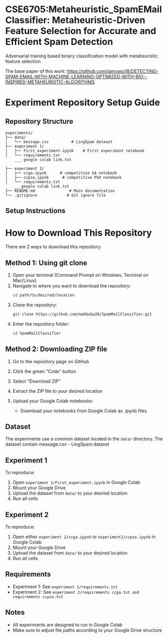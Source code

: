 # CSE6705:Metaheuristic_SpamEMailClassifier: Metaheuristic-Driven Feature Selection for Accurate and Efficient Spam Detection
 Adversarial training based binary classification model with metaheuristic feature selection
 
 The base paper of this work: https://github.com/iamvasu18/DETECTING-SPAM-EMAIL-WITH-MACHINE-LEARNING-OPTIMIZED-WITH-BIO--INSPIRED-METAHEURISTIC-ALGORITHMS


# Experiment Repository Setup Guide

## Repository Structure
```
experiments/
├── data/
│   └── message.csv          # LingSpam dataset
├── experiment 1/
│   ├── First_experiment.ipynb    # First experiment notebook
│   └── requirements.txt
    ___ google colab link.txt

├── experiment 2/
│   ├── ccga.ipynb      # competitive GA notebook
│   ├── ccpso.ipynb      # competitive PSO notebook
│   └── requirements.txt  
    ___google colab link.txt   
├── README.md               # Main documentation
└── .gitignore             # Git ignore file

```

## Setup Instructions

# How to Download This Repository

There are 2 ways to download this repository:

## Method 1: Using git clone

1. Open your terminal (Command Prompt on Windows, Terminal on Mac/Linux)
2. Navigate to where you want to download the repository:
   ```bash
   cd path/to/desired/location
   ```
3. Clone the repository:
   ```bash
   git clone https://github.com/mahbuba26/SpamMailClassifier.git
   ```
4. Enter the repository folder:
   ```bash
   cd SpamMailClassifier
   ```

## Method 2: Downloading ZIP file

1. Go to the repository page on GitHub
2. Click the green "Code" button
3. Select "Download ZIP"
4. Extract the ZIP file to your desired location



5. Upload your Google Colab notebooks:
   - Download your notebooks from Google Colab as .ipynb files
   




## Dataset

The experiments use a common dataset located in the `data/` directory. The dataset contain message.csv - LingSpam dataset

## Experiment 1



To reproduce:
1. Open `experiment 1/First_experiment.ipynb` in Google Colab
2. Mount your Google Drive
3. Upload the dataset from `data/` to your desired location
4. Run all cells

## Experiment 2


To reproduce:
1. Open either `experiment 2/ccga.ipynb` or `experiment2/ccpso.ipynb` in Google Colab
2. Mount your Google Drive
3. Upload the dataset from `data/` to your desired location
4. Run all cells

## Requirements

- Experiment 1: See `experiment 1/requirements.txt`
- Experiment 2: See `experiment 2/requirements ccga.txt and requirements ccpso.txt`




## Notes
- All experiments are designed to run in Google Colab
- Make sure to adjust file paths according to your Google Drive structure
```
